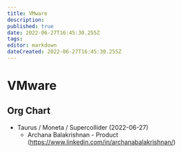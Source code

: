 ```yaml
---
title: VMware
description: 
published: true
date: 2022-06-27T16:45:30.255Z
tags: 
editor: markdown
dateCreated: 2022-06-27T16:45:30.255Z
---
```


# VMware

## Org Chart

- Taurus / Moneta / Supercollider (2022-06-27)
  - Archana Balakrishnan - Product (https://www.linkedin.com/in/archanabalakrishnan/)
